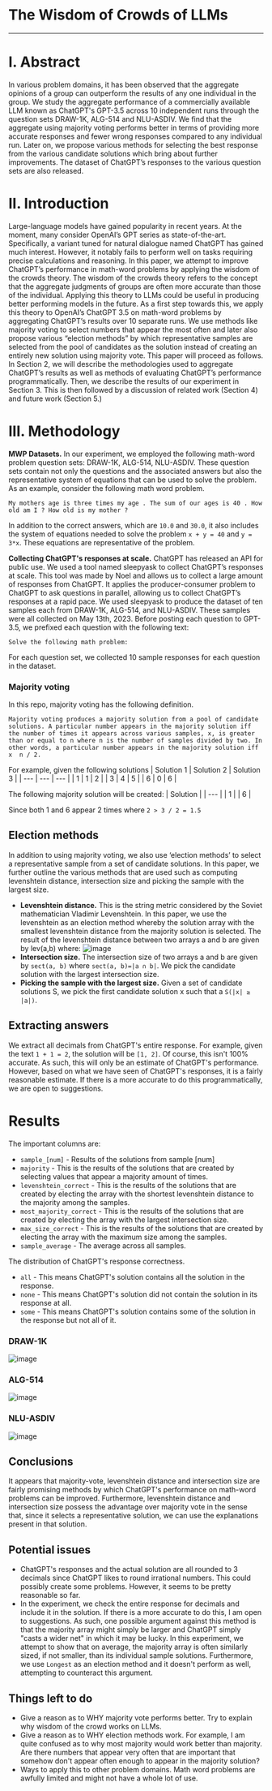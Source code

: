 # **The Wisdom of Crowds of LLMs**

***

# **I. Abstract**
In various problem domains, it has been observed that the aggregate opinions of a group can outperform the results of any one individual in the group. We study the aggregate performance of a commercially available LLM known as ChatGPT's GPT-3.5 across 10 independent runs through the question sets DRAW-1K, ALG-514 and NLU-ASDIV. We find that the aggregate using majority voting performs better in terms of providing more accurate responses and fewer wrong responses compared to any individual run. Later on, we propose various methods for selecting the best response from the various candidate solutions which bring about further improvements. The dataset of ChatGPT’s responses to the various question sets are also released.

# **II. Introduction**
Large-language models have gained popularity in recent years. At the moment, many consider OpenAI’s GPT series as state-of-the-art. Specifically, a variant tuned for natural dialogue named ChatGPT has gained much interest. However, it notably fails to perform well on tasks requiring precise calculations and reasoning. In this paper, we attempt to improve ChatGPT’s performance in math-word problems by applying the wisdom of the crowds theory.
The wisdom of the crowds theory refers to the concept that the aggregate judgments of groups are often more accurate than those of the individual. Applying this theory to LLMs could be useful in producing better performing models in the future. As a first step towards this, we apply this theory to OpenAI’s ChatGPT 3.5 on math-word problems by aggregating ChatGPT’s results over 10 separate runs. We use methods like majority voting to select numbers that appear the most often and later also propose various “election methods” by which representative samples are selected from the pool of candidates as the solution instead of creating an entirely new solution using majority vote.
This paper will proceed as follows. In Section 2, we will describe the methodologies used to aggregate ChatGPT’s results as well as methods of evaluating ChatGPT’s performance programmatically. Then, we describe the results of our experiment in Section 3. This is then followed by a discussion of related work (Section 4) and future work (Section 5.)

# **III. Methodology**
**MWP Datasets.** In our experiment, we employed the following math-word problem question sets: DRAW-1K, ALG-514, NLU-ASDIV. These question sets contain not only the questions and the associated answers but also the representative system of equations that can be used to solve the problem. As an example, consider the following math word problem.

```
My mothers age is three times my age . The sum of our ages is 40 . How old am I ? How old is my mother ?
```
In addition to the correct answers, which are `10.0` and `30.0`, it also includes the system of equations needed to solve the problem `x + y = 40` and `y = 3*x`. These equations are representative of the problem.

**Collecting ChatGPT's responses at scale.** ChatGPT has released an API for public use. We used a tool named sleepyask to collect ChatGPT’s responses at scale. This tool was made by Noel and allows us to collect a large amount of responses from ChatGPT. It applies the producer-consumer problem to ChatGPT to ask questions in parallel, allowing us to collect ChatGPT’s responses at a rapid pace. 
We used sleepyask to produce the dataset of ten samples each from DRAW-1K, ALG-514, and NLU-ASDIV. These samples were all collected on May 13th, 2023. Before posting each question to GPT-3.5, we prefixed each question with the following text:
```
Solve the following math problem: 
```
For each question set, we collected 10 sample responses for each question in the dataset.  
  
### **Majority voting**
In this repo, majority voting has the following definition. 
```
Majority voting produces a majority solution from a pool of candidate solutions. A particular number appears in the majority solution iff the number of times it appears across various samples, x, is greater than or equal to n where n is the number of samples divided by two. In other words, a particular number appears in the majority solution iff x  n / 2.
```

For example, given the following solutions
| Solution 1 | Solution 2 | Solution 3 |
| --- | --- | --- |
| 1 | 1 | 2 |
| 3 | 4 | 5 |
| 6 | 0 | 6 |

The following majority solution will be created:
| Solution |
| --- |
| 1 | 
| 6 |

Since both 1 and 6 appear 2 times where `2 > 3 / 2 = 1.5`

## **Election methods**
In addition to using majority voting, we also use ‘election methods’ to select a representative sample from a set of candidate solutions. In this paper, we further outline the various methods that are used such as computing levenshtein distance, intersection size and picking the sample with the largest size. 
- **Levenshtein distance.** This is the string metric considered by the Soviet mathematician Vladimir Levenshtein. In this paper, we use the levenshtein as an election method whereby the solution array with the smallest levenshtein distance from the majority solution is selected. The result of the levenshtein distance between two arrays a and b are given by lev(a,b) where:  ![image](https://github.com/hwelsters/wisdom-of-crowd-llm/assets/84760072/d551f0fb-5c45-45f7-bf35-7ba522f8aec7)
- **Intersection size.** The intersection size of two arrays a and b are given by `sect(a, b)` where `sect(a, b)=|a ∩ b|`. We pick the candidate solution with the largest intersection size.  
- **Picking the sample with the largest size.** Given a set of candidate solutions S, we pick the first candidate solution x such that a  `S(|x| ≥ |a|)`.

## **Extracting answers**
We extract all decimals from ChatGPT's entire response. For example, given the text `1 + 1 = 2`, the solution will be `[1, 2]`. Of course, this isn't 100% accurate. As such, this will only be an estimate of ChatGPT's performance. However, based on what we have seen of ChatGPT's responses, it is a fairly reasonable estimate. If there is a more accurate to do this programmatically, we are open to suggestions.  

# **Results**
The important columns are:  
- `sample_[num]` - Results of the solutions from sample [num]
- `majority` - This is the results of the solutions that are created by selecting values that appear a majority amount of times.  
- `levenshtein_correct` - This is the results of the solutions that are created by electing the array with the shortest levenshtein distance to the majority among the samples.  
- `most_majority_correct` - This is the results of the solutions that are created by electing the array with the largest intersection size.
- `max_size_correct` - This is the results of the solutions that are created by electing the array with the maximum size among the samples.
- `sample_average` - The average across all samples.


The distribution of ChatGPT's response correctness.  
- `all` - This means ChatGPT's solution contains all the solution in the response.  
- `none` - This means ChatGPT's solution did not contain the solution in its response at all.  
- `some` - This means ChatGPT's solution contains some of the solution in the response but not all of it.  
### **DRAW-1K**
![image](https://github.com/hwelsters/wisdom-of-crowd-llm/assets/84760072/7703dff0-2b50-4c39-9a1f-97846b837d91)
  
### **ALG-514**
![image](https://github.com/hwelsters/wisdom-of-crowd-llm/assets/84760072/2b78e427-856a-4177-bc69-fa9a8ca44c29)
  
### **NLU-ASDIV**
![image](https://github.com/hwelsters/wisdom-of-crowd-llm/assets/84760072/e049a749-60e1-48f8-831a-14356a8768b9)

## **Conclusions**
It appears that majority-vote, levenshtein distance and intersection size are fairly promising methods by which ChatGPT's performance on math-word problems can be improved. Furthermore, levenshtein distance and intersection size possess the advantage over majority vote in the sense that, since it selects a representative solution, we can use the explanations present in that solution.  

## **Potential issues**
- ChatGPT's responses and the actual solution are all rounded to 3 decimals since ChatGPT likes to round irrational numbers. This could possibly create some problems. However, it seems to be pretty reasonable so far.  
- In the experiment, we check the entire response for decimals and include it in the solution. If there is a more accurate to do this, I am open to suggestions. As such, one possible argument against this method is that the majority array might simply be larger and ChatGPT simply "casts a wider net" in which it may be lucky. In this experiment, we attempt to show that on average, the majority array is often similarly sized, if not smaller, than its individual sample solutions. Furthermore, we use `Longest` as an election method and it doesn't perform as well, attempting to counteract this argument.

## **Things left to do**
- Give a reason as to WHY majority vote performs better. Try to explain why wisdom of the crowd works on LLMs.
- Give a reason as to WHY election methods work. For example, I am quite confused as to why most majority would work better than majority. Are there numbers that appear very often that are important that somehow don't appear often enough to appear in the majority solution?  
- Ways to apply this to other problem domains. Math word problems are awfully limited and might not have a whole lot of use. 


